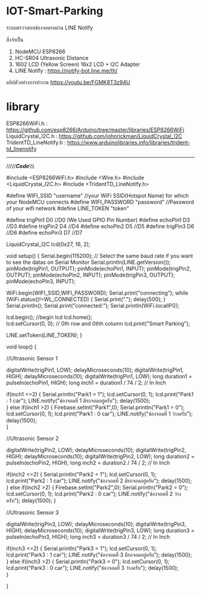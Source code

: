 # IOT-Smart-Parking
ระบบตรวจสอบช่องจอดรถผ่าน LINE Notify

สิ่งจำเป็น
1. NodeMCU ESP8266
2. HC-SR04 Ultrasonic Distance
3. 1602 LCD (Yellow Screen) 16x2 LCD + I2C Adapter
4. LINE Notify : https://notify-bot.line.me/th/

คลิปตัวอย่างการทำงาน
https://youtu.be/FGMK8T3z94U

# library
ESP8266WiFi.h : https://github.com/esp8266/Arduino/tree/master/libraries/ESP8266WiFi
LiquidCrystal_I2C.h : https://github.com/johnrickman/LiquidCrystal_I2C
TridentTD_LineNotify.h : https://www.arduinolibraries.info/libraries/trident-td_linenotify

---------------------------------------------------------------------------------------------------------------
/////*****Code*****\\\\\

#include <ESP8266WiFi.h>
#include <Wire.h>
#include <LiquidCrystal_I2C.h>
#include <TridentTD_LineNotify.h>

#define WIFI_SSID "username"                  //your WiFi SSID(Hotspot Name) for which your NodeMCU connects 
#define WIFI_PASSWORD "password"           //Password of your wifi network 
#define LINE_TOKEN "token"

#define trigPin1 D0   //D0 (We Used GPIO Pin Number)
#define echoPin1 D3   //D3
#define trigPin2 D4    //D4
#define echoPin2 D5    //D5
#define trigPin3 D6    //D6
#define echoPin3 D7   //D7

LiquidCrystal_I2C lcd(0x27, 16, 2);

void setup() 
{
  Serial.begin(115200);            // Select the same baud rate if you want to see the datas on Serial Monitor
  Serial.println(LINE.getVersion());
  pinMode(trigPin1, OUTPUT);
  pinMode(echoPin1, INPUT);
  pinMode(trigPin2, OUTPUT);
  pinMode(echoPin2, INPUT);
  pinMode(trigPin3, OUTPUT);
  pinMode(echoPin3, INPUT);
  
  WiFi.begin(WIFI_SSID,WIFI_PASSWORD);
  Serial.print("connecting");
  while (WiFi.status()!=WL_CONNECTED)
  {
    Serial.print(".");
    delay(500);
  }
  Serial.println();
  Serial.print("connected:");
  Serial.println(WiFi.localIP());


  lcd.begin();                           //begin lcd
  lcd.home();                            
  lcd.setCursor(0, 0);                      // 0th row and 0thh column
  lcd.print("Smart Parking");    

  LINE.setToken(LINE_TOKEN);
}


void loop() 
{
  
  //Ultrasonic Sensor 1

  digitalWrite(trigPin1, LOW);
  delayMicroseconds(10);
  digitalWrite(trigPin1, HIGH);
  delayMicroseconds(10);
  digitalWrite(trigPin1, LOW);
  long duration1 = pulseIn(echoPin1, HIGH);
  long inch1 = duration1 / 74 / 2;         // In Inch
  
  if(inch1 <=2)
  {
    Serial.println("Park1 = 1");
    lcd.setCursor(0, 1);
    lcd.print("Park1 : 1 car");
    LINE.notify("ช่องจอดที่ 1 มีรถจอดอยู่ครับ");
    delay(1500);   
  }
  else if(inch1 >2)
  {
     Firebase.setInt("Park1",0);
     Serial.println("Park1 = 0");
     lcd.setCursor(0, 1);
     lcd.print("Park1 : 0 car");
     LINE.notify("ช่องจอดที่ 1 ว่างครับ");
     delay(1500);  
  }

  //Ultrasonic Sensor 2

  digitalWrite(trigPin2, LOW);
  delayMicroseconds(10);
  digitalWrite(trigPin2, HIGH);
  delayMicroseconds(10);
  digitalWrite(trigPin2, LOW);
  long duration2 = pulseIn(echoPin2, HIGH);
  long inch2 = duration2 / 74 / 2;         // In Inch

  if(inch2 <=2)
  {
    Serial.println("Park2 = 1");
    lcd.setCursor(0, 1);
    lcd.print("Park2 : 1 car");
    LINE.notify("ช่องจอดที่ 2 มีรถจอดอยู่ครับ");
    delay(1500);  
  }
  else if(inch2 >2)
  {
     Firebase.setInt("Park2",0);
     Serial.println("Park2 = 0");
     lcd.setCursor(0, 1);
     lcd.print("Park2 : 0 car");
     LINE.notify("ช่องจอดที่ 2 ว่างครับ");
     delay(1500);
  }
  
  //Ultrasonic Sensor 3

  digitalWrite(trigPin3, LOW);
  delayMicroseconds(10);
  digitalWrite(trigPin3, HIGH);
  delayMicroseconds(10);
  digitalWrite(trigPin3, LOW);
  long duration3 = pulseIn(echoPin3, HIGH);
  long inch3 = duration3 / 74 / 2;         // In Inch
 
  if(inch3 <=2)
  {
    Serial.println("Park3 = 1");
    lcd.setCursor(0, 1);
    lcd.print("Park3 : 1 car");
    LINE.notify("ช่องจอดที่ 3 มีรถจอดอยู่ครับ");
    delay(1500);  
  }
  else if(inch3 >2)
  {
     Serial.println("Park3 = 0");
     lcd.setCursor(0, 1);
     lcd.print("Park3 : 0 car");
     LINE.notify("ช่องจอดที่ 3 ว่างครับ");
     delay(1500);  
  }
  
}
